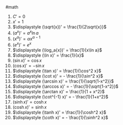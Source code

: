 #math
1. $C' = 0$
2. $\displaystyle x' = 1$
3. $\displaystyle (\sqrt{x})' = \frac{1}{2\sqrt{x}}$
4. $\displaystyle (a^x)' = a^x \ln a$
5. $\displaystyle (x^{\alpha})' = \alpha x^{\alpha - 1}$
6. $\displaystyle (e^x)' = e^x$
7. $\displaystyle (\log_a{x})' = \frac{1}{x\ln a}$
8. $\displaystyle (\ln x)' = \frac{1}{x}$
9. $(\sin x)' = \cos x$
10. $(\cos x)' = - \sin x$
11. $\displaystyle (\tan x)' = \frac{1}{\cos^2 x}$
12. $\displaystyle (\cot x)' = - \frac{1}{\sin^2 x}$
13. $\displaystyle (\arcsin x)' = \frac{1}{\sqrt{1-x^2}}$
14. $\displaystyle (\arccos x)' = - \frac{1}{\sqrt{1-x^2}}$
15. $\displaystyle (\arctan x)' = \frac{1}{1 + x^2}$
16. $\displaystyle (\cot^{-1} x)' = - \frac{1}{1+x^2}$
17. $\displaystyle (\sinh x)' = \cosh x$
18. $\displaystyle (\cosh x)' = \sinh x$
19. $\displaystyle (\tanh x)' = \frac{1}{\cosh^2 x}$
20. $\displaystyle (\coth x)' = - \frac{1}{\sinh^2 x}$